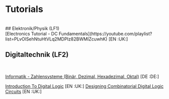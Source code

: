 # Tutorials
<br>
## Elektronik/Physik (LF1)
<br>
[Electronics Tutorial - DC Fundamentals](https://youtube.com/playlist?list=PLvOlSehNtuHtVLq2MDPIz82BWMIZcuwhK) [EN :UK:]

## Digitaltechnik (LF2)
<br>

[Informatik - Zahlensysteme (Binär, Dezimal, Hexadezimal, Oktal)](https://youtube.com/playlist?list=PLjkreDBz1mhB-CTMvCiikROz8RF9nmNde) [DE :DE:]

[Introduction To Digital Logic](https://www.youtube.com/watch?v=7bVnsXHO6Uw&list=PLvOlSehNtuHugqRHdt46SN9Bmoh-D5Gp2&index=2) [EN :UK:]
[Designing Combinatorial Digital Logic Circuits](https://youtu.be/rfaCFEqk05M) [EN :UK:]
